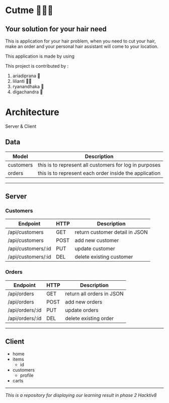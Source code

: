 # Cutme :barber::barber::barber:
## Your solution for your hair need
This is application for your hair problem, when you need to cut your hair, make an order and your personal hair assistant will come to your location.

This application is made by using 

This project is contributed by :
1. ariadiprana :construction_worker:
2. lilianti :ok_woman:
3. ryanandhaka :boy:
4. digachandra :bow:

# Architecture
Server & Client

## Data
| Model | Description
|------|----
| customers | this is to represent all customers for log in purposes
| orders | this is to represent each order inside the application
----------------------------------------------------

## Server

### Customers

|Endpoint|HTTP|Description
|--------|----|-----------
|/api/customers|GET|return customer detail in JSON
|/api/customers|POST| add new customer
|/api/customers/:id|PUT|update customer
|/api/customers/:id|DEL|delete existing customer


### Orders

|Endpoint|HTTP|Description
|--------|----|-----------
|/api/orders|GET|return all orders in JSON
|/api/orders|POST|add new orders
|/api/orders/:id|PUT|update orders
|/api/orders/:id|DEL|delete existing order

- - -

## Client
- home
- items
  - id
- customers
  - profile
- carts

-------------------------------

*This is a repository for displaying our learning result in phase 2 Hacktiv8*

